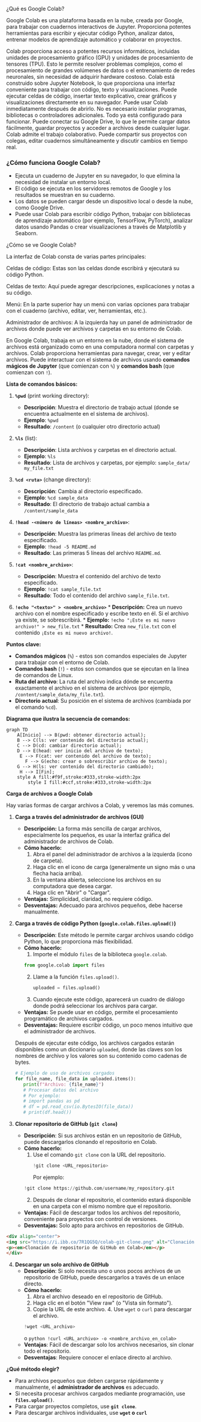 ¿Qué es Google Colab?

Google Colab es una plataforma basada en la nube, creada por Google, para trabajar con cuadernos interactivos de Jupyter.
Proporciona potentes herramientas para escribir y ejecutar código Python, analizar datos, entrenar modelos de aprendizaje automático y colaborar en proyectos.

Colab proporciona acceso a potentes recursos informáticos, incluidas unidades de procesamiento gráfico (GPU) y unidades de procesamiento de tensores (TPU).
Esto le permite resolver problemas complejos, como el procesamiento de grandes volúmenes de datos o el entrenamiento de redes neuronales, sin necesidad de adquirir hardware costoso. Colab está construido sobre Jupyter Notebook, lo que proporciona una interfaz conveniente para trabajar con código, texto y visualizaciones. Puede ejecutar celdas de código, insertar texto explicativo, crear gráficos y visualizaciones directamente en su navegador. Puede usar Colab inmediatamente después de abrirlo. No es necesario instalar programas, bibliotecas o controladores adicionales. Todo ya está configurado para funcionar. Puede conectar su Google Drive, lo que le permite cargar datos fácilmente, guardar proyectos y acceder a archivos desde cualquier lugar. Colab admite el trabajo colaborativo. Puede compartir sus proyectos con colegas, editar cuadernos simultáneamente y discutir cambios en tiempo real.



### ¿Cómo funciona Google Colab?
- Ejecuta un cuaderno de Jupyter en su navegador, lo que elimina la necesidad de instalar un entorno local.
- El código se ejecuta en los servidores remotos de Google y los resultados se muestran en su cuaderno.
- Los datos se pueden cargar desde un dispositivo local o desde la nube, como Google Drive.
- Puede usar Colab para escribir código Python, trabajar con bibliotecas de aprendizaje automático (por ejemplo, TensorFlow, PyTorch), analizar datos usando Pandas o crear visualizaciones a través de Matplotlib y Seaborn.



¿Cómo se ve Google Colab?


La interfaz de Colab consta de varias partes principales:

Celdas de código: Estas son las celdas donde escribirá y ejecutará su código Python.

Celdas de texto: Aquí puede agregar descripciones, explicaciones y notas a su código.

Menú: En la parte superior hay un menú con varias opciones para trabajar con el cuaderno (archivo, editar, ver, herramientas, etc.).

Administrador de archivos: A la izquierda hay un panel de administrador de archivos donde puede ver archivos y carpetas en su entorno de Colab.



En Google Colab, trabaja en un entorno en la nube,
donde el sistema de archivos está organizado como en una computadora normal con carpetas y archivos.
Colab proporciona herramientas para navegar, crear, ver y editar archivos.
Puede interactuar con el sistema de archivos usando **comandos mágicos de Jupyter** (que comienzan con `%`)
y **comandos bash** (que comienzan con `!`).

**Lista de comandos básicos:**

1.  **`%pwd`** (print working directory):
    *   **Descripción**: Muestra el directorio de trabajo actual (donde se encuentra actualmente en el sistema de archivos).
    *   **Ejemplo**: `%pwd`
    *   **Resultado**: `/content` (o cualquier otro directorio actual)

2.  **`%ls`** (list):
    *   **Descripción**: Lista archivos y carpetas en el directorio actual.
    *   **Ejemplo**: `%ls`
    *   **Resultado**: Lista de archivos y carpetas, por ejemplo: `sample_data/  my_file.txt`

3.  **`%cd <ruta>`** (change directory):
    *   **Descripción**: Cambia al directorio especificado.
    *   **Ejemplo**: `%cd sample_data`
    *   **Resultado**: El directorio de trabajo actual cambia a `/content/sample_data`

4.  **`!head -<número de líneas> <nombre_archivo>`**:
    *   **Descripción**: Muestra las primeras líneas del archivo de texto especificado.
    *   **Ejemplo**: `!head -5 README.md`
    *   **Resultado**: Las primeras 5 líneas del archivo `README.md`.

5.  **`!cat <nombre_archivo>`**:
    *   **Descripción**: Muestra el contenido del archivo de texto especificado.
    *   **Ejemplo**: `!cat sample_file.txt`
    *   **Resultado**: Todo el contenido del archivo `sample_file.txt`.

6.   **`!echo "<texto>" > <nombre_archivo>`**
    *   **Descripción:** Crea un nuevo archivo con el nombre especificado y escribe texto en él. Si el archivo ya existe, se sobrescribirá.
    *   **Ejemplo:** `!echo "¡Este es mi nuevo archivo!" > new_file.txt`
    *   **Resultado:** Crea `new_file.txt` con el contenido `¡Este es mi nuevo archivo!`.

**Puntos clave:**

*   **Comandos mágicos** (`%`) - estos son comandos especiales de Jupyter para trabajar con el entorno de Colab.
*   **Comandos bash** (`!`) - estos son comandos que se ejecutan en la línea de comandos de Linux.
*   **Ruta del archivo**: La ruta del archivo indica dónde se encuentra exactamente el archivo en el sistema de archivos (por ejemplo, `/content/sample_data/my_file.txt`).
*   **Directorio actual**: Su posición en el sistema de archivos (cambiada por el comando `%cd`).

**Diagrama que ilustra la secuencia de comandos:**

```mermaid
graph TD
    A[Inicio] --> B(pwd: obtener directorio actual);
    B --> C(ls: ver contenido del directorio actual);
    C --> D(cd: cambiar directorio actual);
    D --> E(head: ver inicio del archivo de texto);
     E --> F(cat: ver contenido del archivo de texto);
       F --> G(echo: crear o sobrescribir archivo de texto);
    G --> H(ls: ver contenido del directorio cambiado);
     H --> I[Fin];
    style A fill:#f9f,stroke:#333,stroke-width:2px
        style I fill:#ccf,stroke:#333,stroke-width:2px

```

**Carga de archivos a Google Colab**

Hay varias formas de cargar archivos a Colab, y veremos las más comunes.

1.  **Carga a través del administrador de archivos (GUI)**
    *   **Descripción:** La forma más sencilla de cargar archivos, especialmente los pequeños, es usar la interfaz gráfica del administrador de archivos de Colab.
    *   **Cómo hacerlo:**
        1.  Abra el panel del administrador de archivos a la izquierda (icono de carpeta).
        2.  Haga clic en el icono de carga (generalmente un signo más o una flecha hacia arriba).
        3.  En la ventana abierta, seleccione los archivos en su computadora que desea cargar.
        4.  Haga clic en "Abrir" o "Cargar".
    *   **Ventajas:** Simplicidad, claridad, no requiere código.
    *   **Desventajas:** Adecuado para archivos pequeños, debe hacerse manualmente.
   



2.  **Carga a través de código Python (`google.colab.files.upload()`)**
    *   **Descripción**: Este método le permite cargar archivos usando código Python, lo que proporciona más flexibilidad.
    *   **Cómo hacerlo:**
        1.  Importe el módulo `files` de la biblioteca `google.colab`.
           ```python
           from google.colab import files
           ```
        2.  Llame a la función `files.upload()`.
             ```python
             uploaded = files.upload()
             ```
        3.  Cuando ejecute este código, aparecerá un cuadro de diálogo donde podrá seleccionar los archivos para cargar.
    *   **Ventajas:** Se puede usar en código, permite el procesamiento programático de archivos cargados.
    *   **Desventajas:** Requiere escribir código, un poco menos intuitivo que el administrador de archivos.

    Después de ejecutar este código, los archivos cargados estarán disponibles como un diccionario `uploaded`, donde las claves son los nombres de archivo y los valores son su contenido como cadenas de bytes.
    ```python
    # Ejemplo de uso de archivos cargados
    for file_name, file_data in uploaded.items():
       print(f"Archivo: {file_name}")
       # Procesar datos del archivo
       # Por ejemplo:
       # import pandas as pd
       # df = pd.read_csv(io.BytesIO(file_data))
       # print(df.head())
    ```
    


3.  **Clonar repositorio de GitHub (`git clone`)**
    *   **Descripción**: Si sus archivos están en un repositorio de GitHub, puede descargarlos clonando el repositorio en Colab.
    *   **Cómo hacerlo:**
        1.  Use el comando `git clone` con la URL del repositorio.
            ```python
            !git clone <URL_repositorio>
            ```
            Por ejemplo:
           ```python
           !git clone https://github.com/username/my_repository.git
           ```
        2. Después de clonar el repositorio, el contenido estará disponible en una carpeta con el mismo nombre que el repositorio.
    *   **Ventajas:** Fácil de descargar todos los archivos del repositorio, conveniente para proyectos con control de versiones.
    *   **Desventajas:** Solo apto para archivos en repositorios de GitHub.

    
   ```html
<div align="center">
  <img src="https://i.ibb.co/7R1QG5Q/colab-git-clone.png" alt="Clonación de repositorio de GitHub en Colab" width="600" >
  <p><em>Clonación de repositorio de GitHub en Colab</em></p>
</div>
```

4.  **Descargar un solo archivo de GitHub**
     *   **Descripción**: Si solo necesita uno o unos pocos archivos de un repositorio de GitHub, puede descargarlos a través de un enlace directo.
     *   **Cómo hacerlo:**
         1.  Abra el archivo deseado en el repositorio de GitHub.
         2.  Haga clic en el botón "View raw" (o "Vista sin formato").
         3.  Copie la URL de este archivo.
        4.  Use `wget` o `curl` para descargar el archivo.
            ```python
            !wget <URL_archivo>
            ```
           o
             ```python
            !curl <URL_archivo> -o <nombre_archivo_en_colab>
             ```
    *   **Ventajas**: Fácil de descargar solo los archivos necesarios, sin clonar todo el repositorio.
    *   **Desventajas**: Requiere conocer el enlace directo al archivo.


**¿Qué método elegir?**

*   Para archivos pequeños que deben cargarse rápidamente y manualmente, el **administrador de archivos** es adecuado.
*   Si necesita procesar archivos cargados mediante programación, use **`files.upload()`**.
*   Para cargar proyectos completos, use **`git clone`**.
*  Para descargar archivos individuales, use **`wget` o `curl`**
